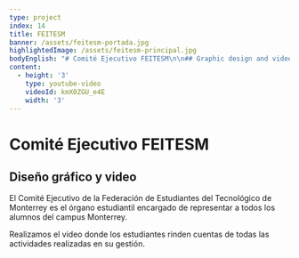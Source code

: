 ```yaml
---
type: project
index: 14
title: FEITESM
banner: /assets/feitesm-portada.jpg
highlightedImage: /assets/feitesm-principal.jpg
bodyEnglish: "# Comité Ejecutivo FEITESM\n\n## Graphic design and video\n\nThe Student Government of Tecnológico de Monterrey is a student lead administration that represents the students of the Tecnológico de Monterrey at the Monterrey campus.\r\n\nKatartico conducted a video where students from the council presented a report of all the activities carried out throughout their administration."
content:
  - height: '3'
    type: youtube-video
    videoId: kmX0ZGU_e4E
    width: '3'
---
```

# Comité Ejecutivo FEITESM

## Diseño gráfico y video

El Comité Ejecutivo de la Federación de Estudiantes del Tecnológico de Monterrey es el órgano estudiantil encargado de representar a todos los alumnos del campus Monterrey.

Realizamos el video donde los estudiantes rinden cuentas de todas las actividades realizadas en su gestión.
